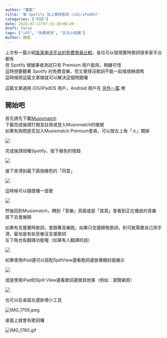 ```yaml
---
author: "蘿蔔"
title: '幫 Spotify 加上實時歌詞 (iOS/iPadOS)'
categories: ["科技"]
date: 2020-07-11T07:31:26+00:00
draft: false
tags: ["iOS", "免費資源", "生活小知識"]
Author: 蘿蔔
---
```


上次有一篇介紹[各家串流平台的免費會員比較](https://blog.steveyi.net/free-streaming-music-compare/ "[2020最新] 各大串流平台免費會員比較")，各位可以發現實時歌詞很多家平台都有  
但 Spotify 根據筆者測試只有 Premium 用戶能用，稍嫌可惜  
這時想要聽著 Spotify 的免費音樂，但又覺得沒歌詞不能一起唱很麻煩嗎  
這時候照這篇文章做就可以解決這個問題囉

  
這篇文章適用 iOS/iPadOS 用戶，Android 用戶在 [另外一篇](https://blog.steveyi.net/no-premium-spotify-dynamic-lyrics/) 唷

開始吧
---

首先請先下載[Musixmatch](https://apps.apple.com/tw/app/musixmatch/id448278467)  
下載完成後請打開並註冊或登入Musixmatch的帳號  
如果有詢問是否加入Musixmatch Premium會員，可以按左上角「ㄨ」關掉

![](https://static-a1.steveyi.net/media/blog/2020071106591523.png)

完成後請授權Spotify，按下綠色的按鈕

![](https://static-a1.steveyi.net/media/blog/2020071107003597.png)

接下來滑到最下面按綠色的「同意」

![](https://static-a1.steveyi.net/media/blog/2020071107012072.png)

這時候可以隨便播一首歌

![](https://blog.steveyi.net/wp-content/uploads/media/blog/2020071107042389.png)

然後回到Musixmatch，轉到「音樂」頁面或是「首頁」會看到正在播放的音樂  
按下去會展開

如果有支援實時歌詞，會跟著音樂跑，如果只支援靜態歌詞，則可能需要自己用手滑，最怕是有些音樂沒支援歌詞  
左下角也有翻譯功能喔（如果有人翻譯的話）

![](https://static-a1.steveyi.net/media/blog/2020071107271010.png)

如果使用iPad還可以搭配SpiltView邊看歌詞邊放專輯封面展示

![](https://static-a1.steveyi.net/media/blog/2020071215492977.png)

或是使用iPad的Spilt View邊看歌詞邊做其他事（例如：瀏覽網頁）

![](https://static-a1.steveyi.net/media/blog/2020071215540769.png)

也可以在桌面左邊新增小工具

![IMG_1759.jpeg](https://blog.steveyi.net/wp-content/uploads/media/blog/2020071107274160.jpeg)

桌面上就會有歌詞囉

![IMG_1760.gif](https://blog.steveyi.net/wp-content/uploads/media/blog/2020071107275851.gif)
